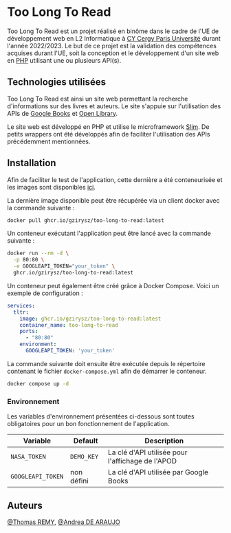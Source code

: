 # Too Long To Read

Too Long To Read est un projet réalisé en binôme dans le cadre de l'UE de développement web en L2 Informatique à [CY Cergy Paris Université](https://www.cyu.fr/formation/trouver-sa-formation/catalogue-des-formations/licence-informatique) durant l'année 2022/2023. Le but de ce projet est la validation des compétences acquises durant l'UE, soit la conception et le développement d'un site web en [PHP](https://www.php.net/) utilisant une ou plusieurs API(s).

## Technologies utilisées

Too Long To Read est ainsi un site web permettant la recherche d'informations sur des livres et auteurs. Le site s'appuie sur l'utilisation des APIs de [Google Books](https://developers.google.com/books) et [Open Library](https://openlibrary.org/).

Le site web est développé en PHP et utilise le microframework [Slim](https://www.slimframework.com/). De petits wrappers ont été développés afin de faciliter l'utilisation des APIs précédemment mentionnées.

## Installation

Afin de faciliter le test de l'application, cette dernière a été conteneurisée et les images sont disponibles [ici](https://github.com/GzIrYsz/too-long-to-read/pkgs/container/too-long-to-read).

La dernière image disponible peut être récupérée via un client docker avec la commande suivante :

```bash
docker pull ghcr.io/gzirysz/too-long-to-read:latest
```

Un conteneur exécutant l'application peut être lancé avec la commande suivante :

```bash
docker run --rm -d \
  -p 80:80 \
  -e GOOGLEAPI_TOKEN="your_token" \
  ghcr.io/gzirysz/too-long-to-read:latest
```

Un conteneur peut également être créé grâce à Docker Compose. Voici un exemple de configuration :

```yaml
services:
  tltr:
    image: ghcr.io/gzirysz/too-long-to-read:latest
    container_name: too-long-to-read
    ports:
      - "80:80"
    environment:
      GOOGLEAPI_TOKEN: 'your_token'
```

La commande suivante doit ensuite être exécutée depuis le répertoire contenant le fichier `docker-compose.yml` afin de démarrer le conteneur.

```bash
docker compose up -d
```

### Environnement

Les variables d'environnement présentées ci-dessous sont toutes obligatoires pour un bon fonctionnement de l'application.

| Variable          | Default    | Description                                      |
|-------------------|------------|--------------------------------------------------|
| `NASA_TOKEN`      | `DEMO_KEY` | La clé d'API utilisée pour l'affichage de l'APOD |
| `GOOGLEAPI_TOKEN` | non défini | La clé d'API utilisée par Google Books           |

## Auteurs

[@Thomas REMY](https://github.com/gzirysz), [@Andrea DE ARAUJO](https://github.com/AndreaDeAraujo)